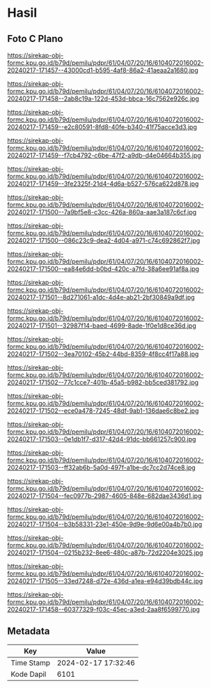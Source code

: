# Hasil

## Foto C Plano

https://sirekap-obj-formc.kpu.go.id/b79d/pemilu/pdpr/61/04/07/20/16/6104072016002-20240217-171457--43000cd1-b595-4af8-86a2-41aeaa2a1680.jpg

https://sirekap-obj-formc.kpu.go.id/b79d/pemilu/pdpr/61/04/07/20/16/6104072016002-20240217-171458--2ab8c19a-122d-453d-bbca-16c7562e926c.jpg

https://sirekap-obj-formc.kpu.go.id/b79d/pemilu/pdpr/61/04/07/20/16/6104072016002-20240217-171459--e2c80591-8fd8-40fe-b340-41f75acce3d3.jpg

https://sirekap-obj-formc.kpu.go.id/b79d/pemilu/pdpr/61/04/07/20/16/6104072016002-20240217-171459--f7cb4792-c6be-47f2-a9db-d4e04664b355.jpg

https://sirekap-obj-formc.kpu.go.id/b79d/pemilu/pdpr/61/04/07/20/16/6104072016002-20240217-171459--3fe2325f-21d4-4d6a-b527-576ca622d878.jpg

https://sirekap-obj-formc.kpu.go.id/b79d/pemilu/pdpr/61/04/07/20/16/6104072016002-20240217-171500--7a9bf5e8-c3cc-426a-860a-aae3a187c6cf.jpg

https://sirekap-obj-formc.kpu.go.id/b79d/pemilu/pdpr/61/04/07/20/16/6104072016002-20240217-171500--086c23c9-dea2-4d04-a971-c74c692862f7.jpg

https://sirekap-obj-formc.kpu.go.id/b79d/pemilu/pdpr/61/04/07/20/16/6104072016002-20240217-171500--ea84e6dd-b0bd-420c-a7fd-38a6ee91af8a.jpg

https://sirekap-obj-formc.kpu.go.id/b79d/pemilu/pdpr/61/04/07/20/16/6104072016002-20240217-171501--8d271061-a1dc-4d4e-ab21-2bf30849a9df.jpg

https://sirekap-obj-formc.kpu.go.id/b79d/pemilu/pdpr/61/04/07/20/16/6104072016002-20240217-171501--32987f14-baed-4699-8ade-1f0e1d8ce36d.jpg

https://sirekap-obj-formc.kpu.go.id/b79d/pemilu/pdpr/61/04/07/20/16/6104072016002-20240217-171502--3ea70102-45b2-44bd-8359-4f8cc4f17a88.jpg

https://sirekap-obj-formc.kpu.go.id/b79d/pemilu/pdpr/61/04/07/20/16/6104072016002-20240217-171502--77c1cce7-401b-45a5-b982-bb5ced381792.jpg

https://sirekap-obj-formc.kpu.go.id/b79d/pemilu/pdpr/61/04/07/20/16/6104072016002-20240217-171502--ece0a478-7245-48df-9ab1-136dae6c8be2.jpg

https://sirekap-obj-formc.kpu.go.id/b79d/pemilu/pdpr/61/04/07/20/16/6104072016002-20240217-171503--0e1db1f7-d317-42d4-91dc-bb661257c900.jpg

https://sirekap-obj-formc.kpu.go.id/b79d/pemilu/pdpr/61/04/07/20/16/6104072016002-20240217-171503--ff32ab6b-5a0d-497f-a1be-dc7cc2d74ce8.jpg

https://sirekap-obj-formc.kpu.go.id/b79d/pemilu/pdpr/61/04/07/20/16/6104072016002-20240217-171504--fec0977b-2987-4605-848e-682dae3436d1.jpg

https://sirekap-obj-formc.kpu.go.id/b79d/pemilu/pdpr/61/04/07/20/16/6104072016002-20240217-171504--b3b58331-23e1-450e-9d9e-9d6e00a4b7b0.jpg

https://sirekap-obj-formc.kpu.go.id/b79d/pemilu/pdpr/61/04/07/20/16/6104072016002-20240217-171504--0215b232-8ee6-480c-a87b-72d2204e3025.jpg

https://sirekap-obj-formc.kpu.go.id/b79d/pemilu/pdpr/61/04/07/20/16/6104072016002-20240217-171505--33ed7248-d72e-436d-a1ea-e94d39bdb44c.jpg

https://sirekap-obj-formc.kpu.go.id/b79d/pemilu/pdpr/61/04/07/20/16/6104072016002-20240217-171458--60377329-f03c-45ec-a3ed-2aa8f6599770.jpg


## Metadata

| Key        | Value               |
| ---------- | ------------------- |
| Time Stamp | 2024-02-17 17:32:46 |
| Kode Dapil | 6101                |



